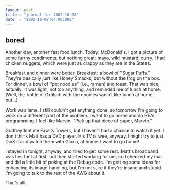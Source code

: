 ```yaml
---
layout: post
title : "journal for 2002-10-08"
date  : "2002-10-08T04:00:00Z"
---
```



## bored

Another day, another fast food lunch.  Today:  McDonald's.  I got a picture of some funny condiments, but nothing great:  mayo, wild mustard, curry.  I had chicken nuggets, which were just as crappy as they are in the States.

Breakfast and dinner were better.  Breakfast: a bowl of "Sugar Puffs."  They're basically just like Honey Smacks, but without the frog on the box.  For dinner, a bowl of "pot noodles" (i.e., ramen) and toast.  That was nice, actually.  It was light, not too anything, and reminded me of lunch at home.  (Well, the bottle of Gr&ouml;lsch with the noodles wasn't like lunch at home, but...)

Work was lame.  I still couldn't get anything done, so tomorrow I'm going to work on a different part of the problem.  I want to go home and do REAL programming.  I feel like Marvin:  "Pick up that piece of paper, Marvin."

Godfrey lent me Fawlty Towers, but I haven't had a chance to watch it yet.  I don't think Matt has a DVD player.  His TV is wee, anyway.  I might try to just DivX it and watch them with Gloria, at home.  I want to go home!

I stayed in tonight, anyway, and tried to get some rest.  Matt's broadband was hesitant at first, but then started working for me, so I checked my mail and did a little bit of poking at the Debug code.  I'm getting some ideas for enhancing its image handling, but I'm not sure if they're insane and stupid. I'm going to talk to the rest of the AWG about it.

That's all.

